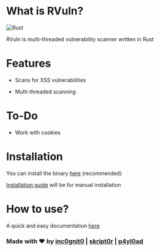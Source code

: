 # What is RVuln?

![Rust](https://github.com/iinc0gnit0/RVuln/workflows/Rust/badge.svg)

RVuln is multi-threaded vulnerability scanner written in Rust

# Features

- Scans for XSS vulnerabilities

- Multi-threaded scanning

# To-Do

- Work with cookies

# Installation

You can install the binary [here](https://github.com/iinc0gnit0/RVuln/releases/) (recommended)

[Installation guide](https://github.com/iinc0gnit0/RVuln/blob/master/installation.md) will be for manual installation


# How to use?

A quick and easy documentation [here](https://github.com/iinc0gnit0/RVuln/blob/master/HOW-TO.md)

### Made with ❤ by [inc0gnit0](https://github.com/iinc0gnit0) | [skript0r](https://github.com/green0ctagon) | [p4yl0ad](https://github.com/p4yl0ad)
